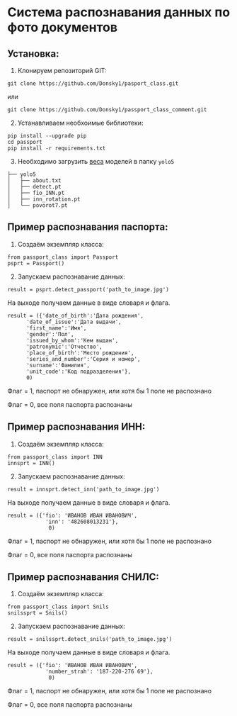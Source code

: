 # Система распознавания данных по фото документов

## Установка:

1. Клонируем репозиторий GIT:
```
git clone https://github.com/Donsky1/pasport_class.git
```
или
```
git clone https://github.com/Donsky1/passport_class_comment.git
```
2. Устанавливаем необхоимые библиотеки:
```
pip install --upgrade pip
cd passport
pip install -r requirements.txt
```
3. Необходимо загрузить [веса](https://disk.yandex.ru/d/phAGUf4b2XIEsw) моделей в папку `yolo5`
```
├── yolo5 
│   ├── about.txt
│   ├── detect.pt
│   ├── fio_INN.pt
│   ├── inn_rotation.pt
│   └── povorot7.pt
```
## Пример распознавания паспорта:
1. Создаём экземпляр класса:
```
from passport_class import Passport
psprt = Passport()
```
2. Запускаем распознавание данных:
```
result = psprt.detect_passport('path_to_image.jpg')
```

На выходе получаем данные в виде словаря и флага.

```
result = ({'date_of_birth':'Дата рождения',
      'date_of_issue':'Дата выдачи',
      'first_name':'Имя',
      'gender':'Пол',
      'issued_by_whom':'Кем выдан',
      'patronymic':'Отчество',
      'place_of_birth':'Место рождения',
      'series_and_number':'Серия и номер',
      'surname':'Фамилия',
      'unit_code':'Код подразделения'},
      0)
```
Флаг = 1, паспорт не обнаружен, или хотя бы 1 поле не распознано

Флаг = 0, все поля паспорта распознаны 

## Пример распознавания ИНН:
1. Создаём экземпляр класса:
```
from passport_class import INN
innsprt = INN()
```
2. Запускаем распознавание данных:
```
result = innsprt.detect_inn('path_to_image.jpg')
```

На выходе получаем данные в виде словаря и флага.

```
result = ({'fio': 'ИВАНОВ ИВАН ИВАНОВИЧ', 
            'inn': '482608013231'},
             0)
```
Флаг = 1, паспорт не обнаружен, или хотя бы 1 поле не распознано

Флаг = 0, все поля паспорта распознаны 


## Пример распознавания СНИЛС:
1. Создаём экземпляр класса:
```
from passport_class import Snils
snilssprt = Snils()
```
2. Запускаем распознавание данных:
```
result = snilssprt.detect_snils('path_to_image.jpg')
```

На выходе получаем данные в виде словаря и флага.

```
result = ({'fio': 'ИВАНОВ ИВАН ИВАНОВИЧ', 
            'number_strah': '187-220-276 69'},
             0)
```
Флаг = 1, паспорт не обнаружен, или хотя бы 1 поле не распознано

Флаг = 0, все поля паспорта распознаны 

